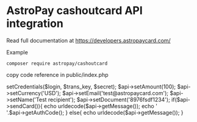# AstroPay cashoutcard API integration

Read full documentation at https://developers.astropaycard.com/


Example

<code>composer require astropay/cashoutcard</code>

copy code reference in public/index.php

<?php
include __DIR__ . '/../vendor/autoload.php';

$login = 'merchant_x_login';
$trans_key = 'merchant_x_trans_key';
$secret = 'merchant_secret';


$api = new \Astropay\CashoutCard(Astropay\Constants::ENV_SANDBOX);
$api->setCredentials($login, $trans_key, $secret);

$api->setAmount(100);
$api->setCurrency('USD');
$api->setEmail('test@astropaycard.com');
$api->setName('Test recipient');
$api->setDocument('8976fsdf1234');

if($api->sendCard()){
    echo urldecode($api->getMessage());    
    echo '<br/>'.$api->getAuthCode();
}
else{
    echo urldecode($api->getMessage());
}

